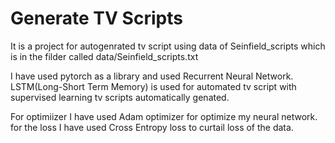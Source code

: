 # Generate TV Scripts
It is a project for autogenrated tv script using data of Seinfield_scripts which is in the filder called data/Seinfield_scripts.txt

I have used pytorch as a library and used Recurrent Neural Network. LSTM(Long-Short Term Memory) is used for automated tv script with supervised learning  tv scripts automatically genated.

For optimiizer I have used Adam optimizer for optimize my neural network. for the loss I have used Cross Entropy loss to curtail loss of the data.
